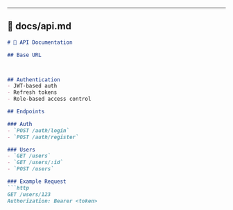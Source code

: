 
---

## 📝 docs/api.md
```md
# 📡 API Documentation

## Base URL



## Authentication
- JWT-based auth
- Refresh tokens
- Role-based access control

## Endpoints

### Auth
- `POST /auth/login`
- `POST /auth/register`

### Users
- `GET /users`
- `GET /users/:id`
- `POST /users`

### Example Request
```http
GET /users/123
Authorization: Bearer <token>
